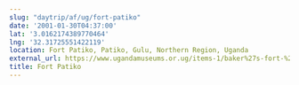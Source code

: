 ```yaml
---
slug: "daytrip/af/ug/fort-patiko"
date: '2001-01-30T04:37:00'
lat: '3.0162174389770464'
lng: '32.31725551422119'
location: Fort Patiko, Patiko, Gulu, Northern Region, Uganda
external_url: https://www.ugandamuseums.or.ug/items-1/baker%27s-fort-%28fort-partiko%29
title: Fort Patiko
---
```



